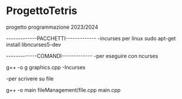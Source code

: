 # ProgettoTetris
progetto programmazione 2023/2024

-------------PACCHETTI-------------
-incurses per linux
sudo apt-get install libncurses5-dev


-------------COMANDI-------------
-per eseguire con ncurses

g++ -o g graphics.cpp -Incurses

-per scrivere su file

g++ -o main fileManagement/file.cpp main.cpp


